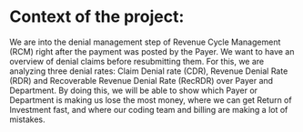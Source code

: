 # Context of the project:
We are into the denial management step of Revenue Cycle Management (RCM) right after the payment was posted by the Payer. We want to have an overview of denial claims before resubmitting them. For this, we are analyzing three denial rates: Claim Denial rate (CDR), Revenue Denial Rate (RDR) and Recoverable Revenue Denial Rate (RecRDR) over Payer and Department. By doing this, we will be able to show which Payer or Department is making us lose the most money, where we can get Return of Investment fast, and where our coding team and billing are making a lot of mistakes.
